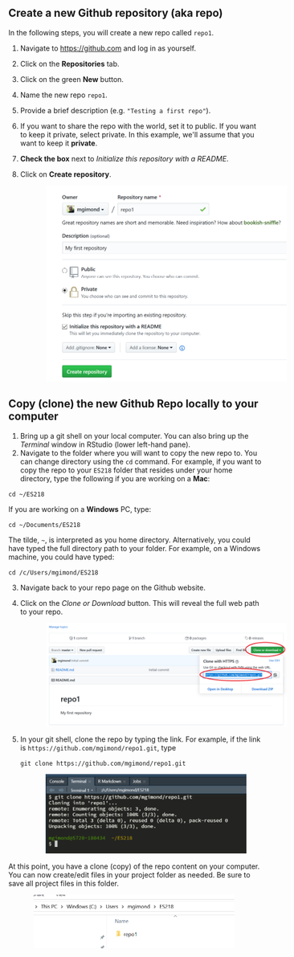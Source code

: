 ## Create a new Github repository (aka repo)

In the following steps, you will create a new repo called `repo1`. 

1. Navigate to https://github.com and log in as yourself.
2. Click on the **Repositories** tab.
3. Click on the green **New** button.
4. Name the new repo `repo1`.
5. Provide a brief description (e.g. `"Testing a first repo"`).
6. If you want to share the repo with the world, set it to public. If you want to keep it private, select private. In this example, we'll assume that you want to keep it **private**.
7. **Check the box** next to *Initialize this repository with a README*. 
8. Click on **Create repository**.

    <img src="img/create_new_repo.PNG" width="500px" hspace="50"/>


## Copy (clone) the new Github Repo locally to your computer

1. Bring up a git shell on your local computer. You can also bring up the *Terminal* window in RStudio (lower left-hand pane).
2.  Navigate to the folder where you will want to copy the new repo to. You can change directory using the `cd` command. For example, if you want to copy the repo to your `ES218` folder that resides under your home directory, type the following if you are working on a **Mac**:

   ```{r}
   cd ~/ES218
   ```

   If you are working on a **Windows** PC, type:
   
   ```{r}
   cd ~/Documents/ES218 
   ```    
   The tilde, `~`, is interpreted as you home directory. Alternatively, you could have typed the full directory path to your folder. For example, on a Windows machine, you could have typed:
   
   ```{r}
   cd /c/Users/mgimond/ES218
   ```  

3. Navigate back to your repo page on the Github website.
4. Click on the *Clone or Download* button. This will reveal the full web path to your repo.

   <img src="img/github_repo_link.png" width="700px" hspace="50"/>

5. In your git shell, clone the repo by typing the link. For example, if the link is `https://github.com/mgimond/repo1.git`, type 

   ```{r}
   git clone https://github.com/mgimond/repo1.git
   ```
   <img src="img/repo_clone_shell.PNG" width="400px" hspace="50"/>

  At this point, you have a clone (copy) of the repo content on your computer. You can now create/edit files in your project folder as needed. Be sure to save all project files in this folder.

   <img src="img/local_repo_folder.PNG" width="400px" hspace="50"/>
